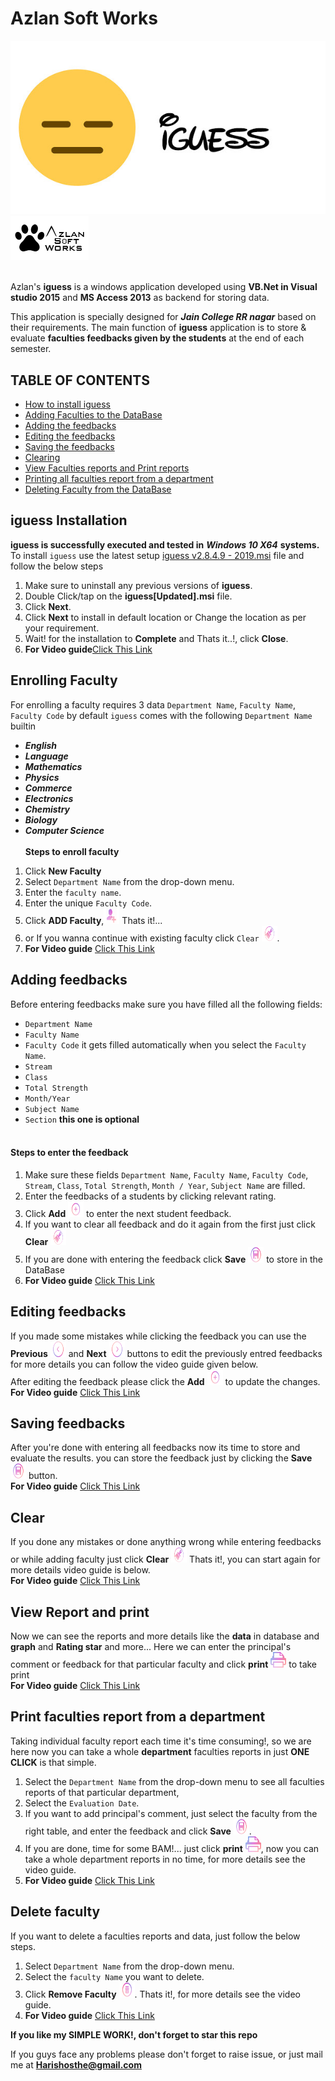 # Azlan Soft Works
<a href="https://drive.google.com/open?id=1pEvrY4hNTpHkFYNwvvW5KfqbUX-YltaV"><img src="/Azlan_iguess/Resources/welcome.jpg"><img src="/Azlan_iguess/Resources/ASW2.png" width=125 height=71></img><br></img></a><br>


Azlan's **iguess** is a windows application developed using **VB.Net in Visual studio 2015** and **MS Access 2013** as backend for storing data.

This application is specially designed for ***Jain College RR nagar*** based on their requirements. The main function of **iguess** application is to store & evaluate **faculties feedbacks given by the students** at the end of each semester.

## TABLE OF CONTENTS
- [How to install iguess](#iguess-Installation)
- [Adding Faculties to the DataBase](#Enrolling-faculty)
- [Adding the feedbacks](#Adding-feedbacks)
- [Editing the feedbacks](#Editing-feedbacks)
- [Saving the feedbacks](#Saving-feedbacks)
- [Clearing](#Clear)
- [View Faculties reports and Print reports](#View-Report-and-print)
- [Printing all faculties report from a department](#Print-faculties-report-from-a-department)
- [Deleting Faculty from the DataBase](#Delete-faculty)


## **iguess Installation**
**iguess is successfully executed and tested in** ***Windows 10 X64*** **systems.**
To install `iguess` use the latest setup <a href="/Azlan_iguess/iguess v2.8.4.9 - 2019.msi">iguess v2.8.4.9 - 2019.msi</a> file and follow the below steps
1) Make sure to uninstall any previous versions of **iguess**.
2) Double Click/tap on the **iguess[Updated].msi** file.
3) Click **Next**.
4) Click **Next** to install in default location or Change the location as per your requirement.
5) Wait! for the installation to **Complete** and Thats it..!, click **Close**.<br>
6) **For Video guide**<a href="https://drive.google.com/open?id=1Wsfzchb-jPMnH4BlIoWVbZ8ZVzPDjqjw">Click This Link</a>

## **Enrolling Faculty**
For enrolling a faculty requires 3 data `Department Name`, `Faculty Name`, `Faculty Code` by default `iguess` comes with the following `Department Name` builtin
- ***English***
- ***Language***
- ***Mathematics***
- ***Physics***
- ***Commerce***
- ***Electronics***
- ***Chemistry***
- ***Biology***
- ***Computer Science***<br></br>
**Steps to enroll faculty**
1) Click **New Faculty**
2) Select `Department Name` from the drop-down menu.
3) Enter the `faculty name`.
4) Enter the unique `Faculty Code`.
5) Click **ADD Faculty**,<img src="/Azlan_iguess/Resources/fac_new.png" width=25 height=25> Thats it!...<br>
7) or If you wanna continue with existing faculty click `Clear` <img src="/Azlan_iguess/Resources/clear.png" width=25 height=25>.
6) **For Video guide** <a href="https://drive.google.com/open?id=1GljDPZ7Sd4g916WC6jryDjEyVLgUlMOc">Click This Link</a>

## **Adding feedbacks**
Before entering feedbacks make sure you have filled all the following fields:
- `Department Name`
- `Faculty Name`
- `Faculty Code` it gets filled automatically when you select the `Faculty Name`.
- `Stream`
- `Class`
- `Total Strength`
- `Month/Year`
- `Subject Name`
- `Section` **this one is optional**<br></br>
#### **Steps to enter the feedback**
1) Make sure these fields `Department Name`, `Faculty Name`, `Faculty Code`, `Stream`, `Class`, `Total Strength`, `Month / Year`, `Subject Name` are filled.
2) Enter the feedbacks of a students by clicking relevant rating.
3) Click **Add** <img src="/Azlan_iguess/Resources/add.png" width=25 height=25> to enter the next student feedback.
4) If you want to clear all feedback and do it again from the first just click **Clear** <img src="/Azlan_iguess/Resources/clear.png" width=25 height=25>
5) If you are done with entering the feedback click **Save** <img src="/Azlan_iguess/Resources/save.png" width=25 height=25> to store in the DataBase<br>
6) **For Video guide** <a href="https://drive.google.com/open?id=1gOyxj26MMQOd4HdYtxvSds4fETFtsQsL">Click This Link</a>

## Editing feedbacks
If you made some mistakes while clicking the feedback you can use the **Previous** <img src="/Azlan_iguess/Resources/previous.png" width=25 height=25> and **Next** <img src="/Azlan_iguess/Resources/next.png" width=25 height=25> buttons to edit the previously entred feedbacks for more details you can follow the video guide given below.<br>
After editing the feedback please click the **Add** <img src="/Azlan_iguess/Resources/add.png" width=25 height=25> to update the changes.<br>
**For Video guide** <a href="https://drive.google.com/open?id=1j1EEPQvwqiRJh2T-Q9dKozNZ_SI55ypt">Click This Link</a>

## Saving feedbacks
After you're done with entering all feedbacks now its time to store and evaluate the results.
you can store the feedback just by clicking the **Save** <img src="/Azlan_iguess/Resources/save.png" width=25 height=25> button.<br>
**For Video guide** <a href="https://drive.google.com/open?id=16m9aBTTdPFaJOYx_WL6wD_X4XEoiNAZO">Click This Link</a>

## Clear
If you done any mistakes or done anything wrong while entering feedbacks or while adding faculty just click **Clear** <img src="/Azlan_iguess/Resources/clear.png" width=25 height=25>
Thats it!, you can start again for more details video guide is below.<br>
**For Video guide** <a href="https://drive.google.com/open?id=160RG-dwPp6vgIBdFx1Hia6M32zATEXFd">Click This Link</a>

## View Report and print
Now we can see the reports and more details like the **data** in database and **graph** and **Rating star** and more...
Here we can enter the principal's comment or feedback for that particular faculty and click **print** <img src="/Azlan_iguess/Resources/printlo.png" width=25 height=25> to take print<br>
**For Video guide** <a href="https://drive.google.com/open?id=1eyNIEmd-yOkiOG6AvZ3MDq975G_h5fxv">Click This Link</a>

## Print faculties report from a department
Taking individual faculty report each time it's time consuming!, so we are here now you can take a whole **department** faculties reports in just **ONE CLICK** is that simple.
1) Select the `Department Name` from the drop-down menu to see all faculties reports of that particular department, 
2) Select the `Evaluation Date`.
3) If you want to add principal's comment, just select the faculty from the right table, and enter the feedback and click **Save** <img src="/Azlan_iguess/Resources/save.png" width=25 height=25>.
4) If you are done, time for some BAM!... just click **print** <img src="/Azlan_iguess/Resources/printlo.png" width=25 height=25>, now you can take a whole department reports in no time, for more details see the video guide.<br>
5) **For Video guide** <a href="https://drive.google.com/open?id=1HT5pEK_TdsT8r2j7e07BL2ydJvsxMQRk">Click This Link</a>

## Delete faculty
If you want to delete a faculties reports and data, just follow the below steps.
1) Select `Department Name` from the drop-down menu.
2) Select the `faculty Name` you want to delete.
3) Click **Remove Faculty** <img src="/Azlan_iguess/Resources/delete.png" width=25 height=25>. Thats it!, for more details see the video guide.<br>
4) **For Video guide** <a href="https://drive.google.com/open?id=1ggyAU3xSSE-6hc-3hPKW-879BSCY8c-K">Click This Link</a><br>

**If you like my SIMPLE WORK!, don't forget to star this repo**

If you guys face any problems please don't forget to raise issue, or just mail me at **Harishosthe@gmail.com**

